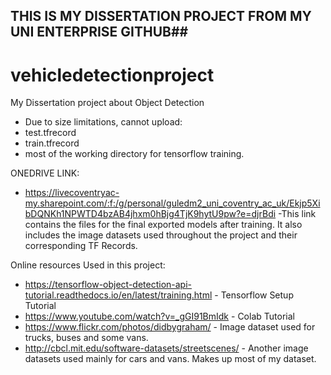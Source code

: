 ## THIS IS MY DISSERTATION PROJECT FROM MY UNI ENTERPRISE GITHUB##


# vehicledetectionproject
My Dissertation project about Object Detection

- Due to size limitations,  cannot upload:
 - test.tfrecord
 - train.tfrecord
 - most of the working directory for tensorflow training.
 
 ONEDRIVE LINK:
 
 - https://livecoventryac-my.sharepoint.com/:f:/g/personal/guledm2_uni_coventry_ac_uk/Ekjp5XibDQNKh1NPWTD4bzAB4jhxm0hBjg4TjK9hytU9pw?e=djrBdi
 -This link contains the files for the final exported models after training. It also includes the image datasets used throughout the project and their corresponding TF Records.


Online resources Used in this project:

- https://tensorflow-object-detection-api-tutorial.readthedocs.io/en/latest/training.html - Tensorflow Setup Tutorial
- https://www.youtube.com/watch?v=_gGI91BmIdk - Colab Tutorial
- https://www.flickr.com/photos/didbygraham/ - Image dataset used for trucks, buses and some vans.
- http://cbcl.mit.edu/software-datasets/streetscenes/ - Another image datasets used mainly for cars and vans. Makes up most of my dataset.
